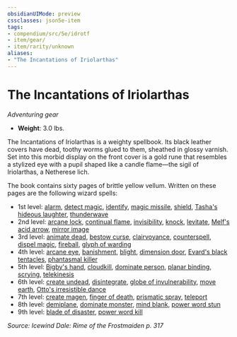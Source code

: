 ```yaml
---
obsidianUIMode: preview
cssclasses: json5e-item
tags:
- compendium/src/5e/idrotf
- item/gear/
- item/rarity/unknown
aliases: 
- "The Incantations of Iriolarthas"
---
```

# The Incantations of Iriolarthas
*Adventuring gear*  

- **Weight**: 3.0 lbs.

The Incantations of Iriolarthas is a weighty spellbook. Its black leather covers have dead, toothy worms glued to them, sheathed in glossy varnish. Set into this morbid display on the front cover is a gold rune that resembles a stylized eye with a pupil shaped like a candle flame—the sigil of Iriolarthas, a Netherese lich.

The book contains sixty pages of brittle yellow vellum. Written on these pages are the following wizard spells:

- 1st level: [alarm](Mechanics/spells/alarm.md), [detect magic](Mechanics/spells/detect-magic.md), [identify](Mechanics/spells/identify.md), [magic missile](Mechanics/spells/magic-missile.md), [shield](Mechanics/spells/shield.md), [Tasha's hideous laughter](Mechanics/spells/tashas-hideous-laughter.md), [thunderwave](Mechanics/spells/thunderwave.md)  
- 2nd level: [arcane lock](Mechanics/spells/arcane-lock.md), [continual flame](Mechanics/spells/continual-flame.md), [invisibility](Mechanics/spells/invisibility.md), [knock](Mechanics/spells/knock.md), [levitate](Mechanics/spells/levitate.md), [Melf's acid arrow](Mechanics/spells/melfs-acid-arrow.md), [mirror image](Mechanics/spells/mirror-image.md)  
- 3rd level: [animate dead](Mechanics/spells/animate-dead.md), [bestow curse](Mechanics/spells/bestow-curse.md), [clairvoyance](Mechanics/spells/clairvoyance.md), [counterspell](Mechanics/spells/counterspell.md), [dispel magic](Mechanics/spells/dispel-magic.md), [fireball](Mechanics/spells/fireball.md), [glyph of warding](Mechanics/spells/glyph-of-warding.md)  
- 4th level: [arcane eye](Mechanics/spells/arcane-eye.md), [banishment](Mechanics/spells/banishment.md), [blight](Mechanics/spells/blight.md), [dimension door](Mechanics/spells/dimension-door.md), [Evard's black tentacles](Mechanics/spells/evards-black-tentacles.md), [phantasmal killer](Mechanics/spells/phantasmal-killer.md)  
- 5th level: [Bigby's hand](Mechanics/spells/bigbys-hand.md), [cloudkill](Mechanics/spells/cloudkill.md), [dominate person](Mechanics/spells/dominate-person.md), [planar binding](Mechanics/spells/planar-binding.md), [scrying](Mechanics/spells/scrying.md), [telekinesis](Mechanics/spells/telekinesis.md)  
- 6th level: [create undead](Mechanics/spells/create-undead.md), [disintegrate](Mechanics/spells/disintegrate.md), [globe of invulnerability](Mechanics/spells/globe-of-invulnerability.md), [move earth](Mechanics/spells/move-earth.md), [Otto's irresistible dance](Mechanics/spells/ottos-irresistible-dance.md)  
- 7th level: [create magen](Mechanics/spells/create-magen-idrotf.md), [finger of death](Mechanics/spells/finger-of-death.md), [prismatic spray](Mechanics/spells/prismatic-spray.md), [teleport](Mechanics/spells/teleport.md)  
- 8th level: [demiplane](Mechanics/spells/demiplane.md), [dominate monster](Mechanics/spells/dominate-monster.md), [mind blank](Mechanics/spells/mind-blank.md), [power word stun](Mechanics/spells/power-word-stun.md)  
- 9th level: [blade of disaster](Mechanics/spells/blade-of-disaster-tce.md), [power word kill](Mechanics/spells/power-word-kill.md)  

*Source: Icewind Dale: Rime of the Frostmaiden p. 317*